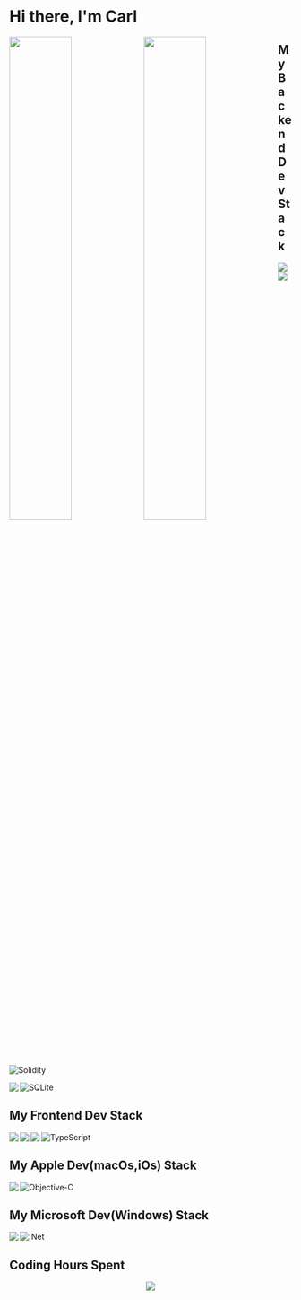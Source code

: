 # Hi there, I'm Carl

<img align ="left" width="47%" src="https://github-readme-stats.vercel.app/api?username=NykuluzC&show_icons=true&theme=great-gatsby" />

<img align ="left" width="47%" src="https://github-readme-stats.vercel.app/api/top-langs/?username=NykuluzC&layout=compact&theme=great-gatsby" />


## My Backend Dev Stack
<img align ="left" src="https://img.shields.io/badge/java-%23ED8B00.svg?style=for-the-badge&logo=openjdk&logoColor=white" />

<img align ="left" src="https://img.shields.io/badge/swift-F54A2A?style=for-the-badge&logo=swift&logoColor=white" />


![Solidity](https://img.shields.io/badge/Solidity-%23363636.svg?style=for-the-badge&logo=solidity&logoColor=white)

<img align ="left" src="https://img.shields.io/badge/mysql-%2300f.svg?style=for-the-badge&logo=mysql&logoColor=white" />

![SQLite](https://img.shields.io/badge/sqlite-%2307405e.svg?style=for-the-badge&logo=sqlite&logoColor=white)


## My Frontend Dev Stack

<img align ="left" src="https://img.shields.io/badge/html5-%23E34F26.svg?style=for-the-badge&logo=html5&logoColor=white" />


<img align ="left" src="https://img.shields.io/badge/css3-%231572B6.svg?style=for-the-badge&logo=css3&logoColor=white" />


<img align ="left" src="https://img.shields.io/badge/javascript-%23323330.svg?style=for-the-badge&logo=javascript&logoColor=%23F7DF1E" />

![TypeScript](https://img.shields.io/badge/typescript-%23007ACC.svg?style=for-the-badge&logo=typescript&logoColor=white)

## My Apple Dev(macOs,iOs) Stack

<img align ="left" src="https://img.shields.io/badge/swift-F54A2A?style=for-the-badge&logo=swift&logoColor=white" />

![Objective-C](https://img.shields.io/badge/OBJECTIVE--C-%233A95E3.svg?style=for-the-badge&logo=apple&logoColor=white)

## My Microsoft Dev(Windows) Stack

<img align ="left" src="https://img.shields.io/badge/c%23-%23239120.svg?style=for-the-badge&logo=c-sharp&logoColor=white" />

![.Net](https://img.shields.io/badge/.NET-5C2D91?style=for-the-badge&logo=.net&logoColor=white)

## Coding Hours Spent
<center> <img src="https://github-readme-stats.vercel.app/api/wakatime?username=@NykuluzC)](https://github.com/anuraghazra/github-readme-stats" />
</center>

